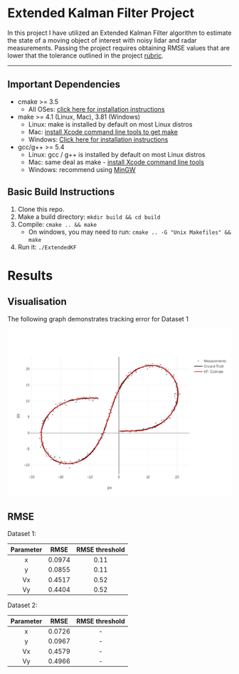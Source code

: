 [//]: # (Image References)
[image1]: EKF.png

# Extended Kalman Filter Project

In this project I have utilized an Extended Kalman Filter algorithm to estimate the state of a moving object of interest with noisy lidar and radar measurements. Passing the project requires obtaining RMSE values that are lower that the tolerance outlined in the project [rubric](https://review.udacity.com/#!/rubrics/748/view). 

---

## Important Dependencies

* cmake >= 3.5
  * All OSes: [click here for installation instructions](https://cmake.org/install/)
* make >= 4.1 (Linux, Mac), 3.81 (Windows)
  * Linux: make is installed by default on most Linux distros
  * Mac: [install Xcode command line tools to get make](https://developer.apple.com/xcode/features/)
  * Windows: [Click here for installation instructions](http://gnuwin32.sourceforge.net/packages/make.htm)
* gcc/g++ >= 5.4
  * Linux: gcc / g++ is installed by default on most Linux distros
  * Mac: same deal as make - [install Xcode command line tools](https://developer.apple.com/xcode/features/)
  * Windows: recommend using [MinGW](http://www.mingw.org/)

## Basic Build Instructions

1. Clone this repo.
2. Make a build directory: `mkdir build && cd build`
3. Compile: `cmake .. && make` 
   * On windows, you may need to run: `cmake .. -G "Unix Makefiles" && make`
4. Run it: `./ExtendedKF `

# Results

## Visualisation

The following graph demonstrates tracking error for Dataset 1

![alt text][image1]

## RMSE

Dataset 1:

| Parameter | RMSE | RMSE threshold |
|:---------:|:----:|:--------------:|
|x          |0.0974| 0.11           |
|y          |0.0855| 0.11           |
|Vx         |0.4517| 0.52           |
|Vy         |0.4404| 0.52           |

Dataset 2:

| Parameter | RMSE | RMSE threshold |
|:---------:|:----:|:--------------:|
|x          |0.0726| -           |
|y          |0.0967| -           |
|Vx         |0.4579| -           |
|Vy         |0.4966| -           |




